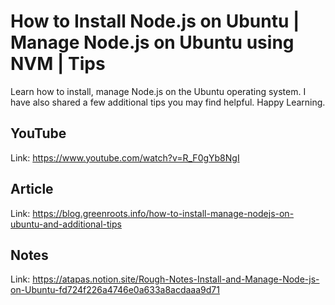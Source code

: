 # How to Install Node.js on Ubuntu | Manage Node.js on Ubuntu using NVM | Tips

Learn how to install, manage Node.js on the Ubuntu operating system. I have also shared a few additional tips you may find helpful. Happy Learning.

## YouTube

Link: https://www.youtube.com/watch?v=R_F0gYb8NgI

## Article

Link: https://blog.greenroots.info/how-to-install-manage-nodejs-on-ubuntu-and-additional-tips

## Notes

Link: https://atapas.notion.site/Rough-Notes-Install-and-Manage-Node-js-on-Ubuntu-fd724f226a4746e0a633a8acdaaa9d71
